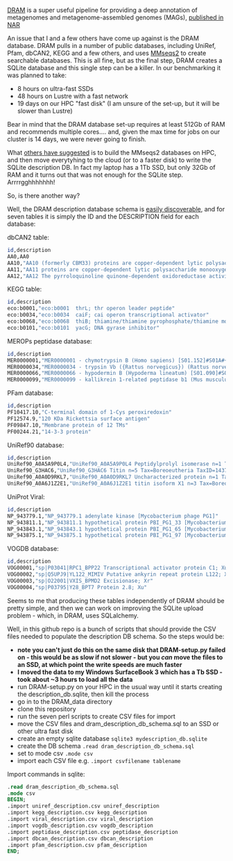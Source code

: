 [DRAM](https://github.com/shafferm/DRAM) is a super useful pipeline for providing a deep annotation of metagenomes and metagenome-assembled genomes (MAGs), [published in NAR](https://academic.oup.com/nar/article/48/16/8883/5884738)

An issue that I and a few others have come up against is the DRAM database. DRAM pulls in a number of public databases, including UniRef, Pfam, dbCAN2, KEGG and a few others, and uses [MMseqs2](https://github.com/soedinglab/MMseqs2) to create searchable databases. This is all fine, but as the final step, DRAM creates a SQLite database and this single step can be a killer. In our benchmarking it was planned to take:

* 8 hours on ultra-fast SSDs
* 48 hours on Lustre with a fast network
* 19 days on our HPC "fast disk" (I am unsure of the set-up, but it will be slower than Lustre)

Bear in mind that the DRAM database set-up requires at least 512Gb of RAM and recommends multiple cores.... and, given the max time for jobs on our cluster is 14 days, we were never going to finish.

What [others have suggested](https://github.com/shafferm/DRAM/issues/26#issuecomment-702656498) is to build the MMseqs2 databases on HPC, and then move everytyhing to the cloud (or to a faster disk) to write the SQLite description DB. In fact my laptop has a 1Tb SSD, but only 32Gb of RAM and it turns out that was not enough for the SQLite step. Arrrrgghhhhhhh!

So, is there another way?

Well, the DRAM description database schema is [easily discoverable](https://github.com/mw55309/DRAM_hacks/blob/main/dram_description_db_schema.sql), and for seven tables it is simply the ID and the DESCRIPTION field for each database:

dbCAN2 table:
```sh
id,description
AA0,AA0
AA10,"AA10 (formerly CBM33) proteins are copper-dependent lytic polysaccharide monooxygenases (LPMOs); some proteins have been shown to act on chitin, others on cellulose; lytic cellulose monooxygenase (C1-hydroxylating) (EC 1.14.99.54); lytic cellulose monooxygenase (C4-dehydrogenating)(EC 1.14.99.56); lytic chitin monooxygenase (EC 1.14.99.53)"
AA11,"AA11 proteins are copper-dependent lytic polysaccharide monooxygenases (LPMOs); cleavage of chitin chains with oxidation of C-1 has been demonstrated for a AA11 LPMO from Aspergillus oryzae;"
AA12,"AA12 The pyrroloquinoline quinone-dependent oxidoreductase activity was demonstrated for the CC1G_09525 protein of Coprinopsis cinerea."
```

KEGG table:
```sh
id,description
eco:b0001,"eco:b0001  thrL; thr operon leader peptide"
eco:b0034,"eco:b0034  caiF; cai operon transcriptional activator"
eco:b0068,"eco:b0068  thiB; thiamine/thiamine pyrophosphate/thiamine monophosphate ABC transporter periplasmic binding protein"
eco:b0101,"eco:b0101  yacG; DNA gyrase inhibitor"
```

MEROPs peptidase database:
```sh
id,description
MER0000001,"MER0000001 - chymotrypsin B (Homo sapiens) [S01.152]#S01A#{peptidase unit: 34-263}~source CTRB_HUMAN~"
MER0000034,"MER0000034 - trypsin Vb ({Rattus norvegicus}) (Rattus norvegicus) [S01.093]#S01A#{peptidase unit: 25-246}~source TRYB_RAT~"
MER0000066,"MER0000066 - hypodermin B (Hypoderma lineatum) [S01.090]#S01A#{peptidase unit: 31-256}~source HYPB_HYPLI~"
MER0000099,"MER0000099 - kallikrein 1-related peptidase b1 (Mus musculus) [S01.164]#S01A#{peptidase unit: 25-260}~source KLK1_MOUSE~"
```

PFam database:
```sh
id,description
PF10417.10,"C-terminal domain of 1-Cys peroxiredoxin"
PF12574.9,"120 KDa Rickettsia surface antigen"
PF09847.10,"Membrane protein of 12 TMs"
PF00244.21,"14-3-3 protein"
```

UniRef90 database:
```sh
id,description
UniRef90_A0A5A9P0L4,"UniRef90_A0A5A9P0L4 Peptidylprolyl isomerase n=1 Tax=Triplophysa tibetana TaxID=1572043 RepID=A0A5A9P0L4_9TELE"
UniRef90_G3HAC6,"UniRef90_G3HAC6 Titin n=5 Tax=Boreoeutheria TaxID=1437010 RepID=G3HAC6_CRIGR"
UniRef90_A0A0D9RKL7,"UniRef90_A0A0D9RKL7 Uncharacterized protein n=1 Tax=Chlorocebus sabaeus TaxID=60711 RepID=A0A0D9RKL7_CHLSB"
UniRef90_A0A6J1Z2E1,"UniRef90_A0A6J1Z2E1 titin isoform X1 n=3 Tax=Boreoeutheria TaxID=1437010 RepID=A0A6J1Z2E1_ACIJB"
```

UniProt Viral:
```sh
id,description
NP_943779.1,"NP_943779.1 adenylate kinase [Mycobacterium phage PG1]"
NP_943811.1,"NP_943811.1 hypothetical protein PBI_PG1_33 [Mycobacterium phage PG1]"
NP_943843.1,"NP_943843.1 hypothetical protein PBI_PG1_65 [Mycobacterium phage PG1]"
NP_943875.1,"NP_943875.1 hypothetical protein PBI_PG1_97 [Mycobacterium phage PG1]"
```

VOGDB database:
```sh
id,description
VOG00001,"sp|P03041|RPC1_BPP22 Transcriptional activator protein C1; Xu"
VOG00002,"sp|Q5UPJ9|YL122_MIMIV Putative ankyrin repeat protein L122; Xh"
VOG00003,"sp|O22001|VXIS_BPMD2 Excisionase; Xr"
VOG00004,"sp|P03795|Y28_BPT7 Protein 2.8; Xu"
```

Seems to me that producing these tables independently of DRAM should be pretty simple, and then we can work on improving the SQLite upload problem - which, in DRAM, uses SQLalchemy.

Well, in this github repo is a bunch of scripts that should provide the CSV files needed to populate the description DB schema. So the steps would be:


* __note you can't just do this on the same disk that DRAM-setup.py failed on - this would be as slow if not slower - but you _can_ move the files to an SSD, at which point the write speeds are much faster__
* __I moved the data to my Windows SurfaceBook 3 which has a Tb SSD - took about ~3 hours to load all the data__
* run DRAM-setup.py on your HPC in the usual way until it starts creating the description_db.sqlite, then kill the process
* go in to the DRAM_data directory
* clone this repository
* run the seven perl scripts to create CSV files for import
* move the CSV files and dram_description_db_schema.sql to an SSD or other ultra fast disk
* create an empty sqlite database ```sqlite3 mydescription_db.sqlite```
* create the DB schema ```.read dram_description_db_schema.sql```
* set to mode csv ```.mode csv```
* import each CSV file e.g. ```.import csvfilename tablename```


Import commands in sqlite:

```sql
.read dram_description_db_schema.sql
.mode csv
BEGIN;
.import uniref_description.csv uniref_description
.import kegg_description.csv kegg_description
.import viral_description.csv viral_description
.import vogdb_description.csv vogdb_description
.import peptidase_description.csv peptidase_description
.import dbcan_description.csv dbcan_description
.import pfam_description.csv pfam_description
END;
```
